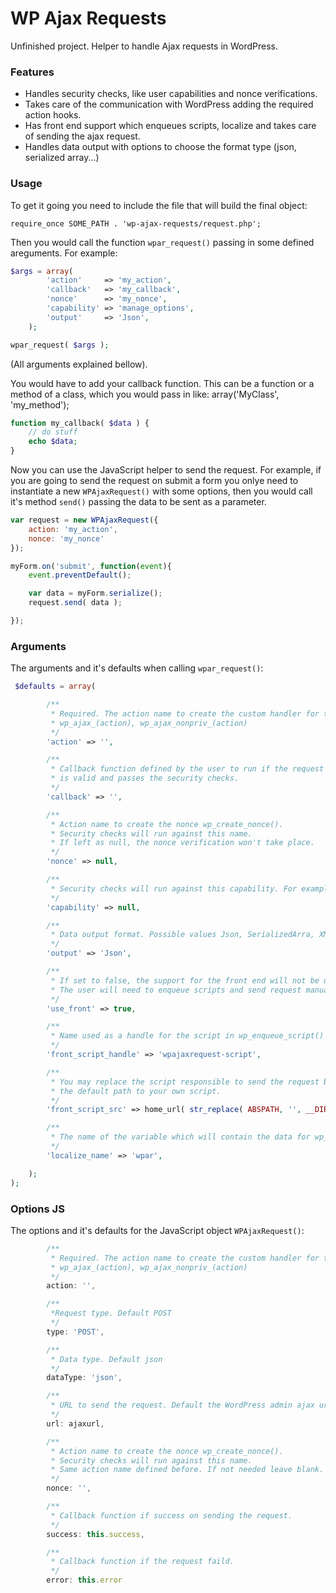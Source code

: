 # WP Ajax Requests
Unfinished project.
Helper to handle Ajax requests in WordPress.

### Features

- Handles security checks, like user capabilities and nonce verifications.
- Takes care of the communication with WordPress adding the required action hooks.
- Has front end support which enqueues scripts, localize and takes care of sending the ajax request.
- Handles data output with options to choose the format type (json, serialized array...)

### Usage

To get it going you need to include the file that will build the final object:
```
require_once SOME_PATH . 'wp-ajax-requests/request.php';
```
Then you would call the function `wpar_request()` passing in some defined areguments.
For example:

```php
$args = array(
        'action'     => 'my_action',
        'callback'   => 'my_callback',
        'nonce'      => 'my_nonce',
        'capability' => 'manage_options',
        'output'     => 'Json',
    );

wpar_request( $args );
```
(All arguments explained bellow).

You would have to add your callback function.
This can be a function or a method of a class, which you would pass in like:
array('MyClass', 'my_method');

```php
function my_callback( $data ) {
    // do stuff
    echo $data;
}
```

Now you can use the JavaScript helper to send the request.
For example, if you are going to send the request on submit a form you onlye need to instantiate a new `WPAjaxRequest()` with some options,
then you would call it's method `send()` passing the data to be sent as a parameter.

```javascript
var request = new WPAjaxRequest({
	action: 'my_action',
	nonce: 'my_nonce'
});

myForm.on('submit', function(event){
	event.preventDefault();

	var data = myForm.serialize();
	request.send( data );

});

```
### Arguments

The arguments and it's defaults when calling `wpar_request()`:

```php
 $defaults = array(

        /**
         * Required. The action name to create the custom handler for the wordpress hook.
         * wp_ajax_(action), wp_ajax_nonpriv_(action)
         */
        'action' => '',

        /**
         * Callback function defined by the user to run if the request
         * is valid and passes the security checks.
         */
        'callback' => '',

        /**
         * Action name to create the nonce wp_create_nonce().
         * Security checks will run against this name.
         * If left as null, the nonce verification won't take place.
         */
        'nonce' => null,

        /**
         * Security checks will run against this capability. For example: manage_options
         */
        'capability' => null,

        /**
         * Data output format. Possible values Json, SerializedArra, XML.
         */
        'output' => 'Json',

        /**
         * If set to false, the support for the front end will not be used.
         * The user will need to enqueue scripts and send request manually.
         */
        'use_front' => true,

        /**
         * Name used as a handle for the script in wp_enqueue_script()
         */
        'front_script_handle' => 'wpajaxrequest-script',

        /**
         * You may replace the script responsible to send the request by changing
         * the default path to your own script.
         */
        'front_script_src' => home_url( str_replace( ABSPATH, '', __DIR__ . '/js/wp-ajax-request.js') ),

        /**
         * The name of the variable which will contain the data for wp_localize_script().
         */
        'localize_name' => 'wpar',

    );
);
```
### Options JS

The options and it's defaults for the JavaScript object `WPAjaxRequest()`:

```javascript
		/**
		 * Required. The action name to create the custom handler for the wordpress hook.
		 * wp_ajax_(action), wp_ajax_nonpriv_(action)
		 */
		action: '',

		/**
		 *Request type. Default POST
		 */
		type: 'POST',

		/**
		 * Data type. Default json
		 */
		dataType: 'json',

		/**
		 * URL to send the request. Default the WordPress admin ajax url.
		 */
		url: ajaxurl,

		/**
		 * Action name to create the nonce wp_create_nonce().
		 * Security checks will run against this name.
		 * Same action name defined before. If not needed leave blank.
		 */
		nonce: '',

		/**
		 * Callback function if success on sending the request.
		 */
		success: this.success,

		/**
		 * Callback function if the request faild.
		 */
		error: this.error
```




